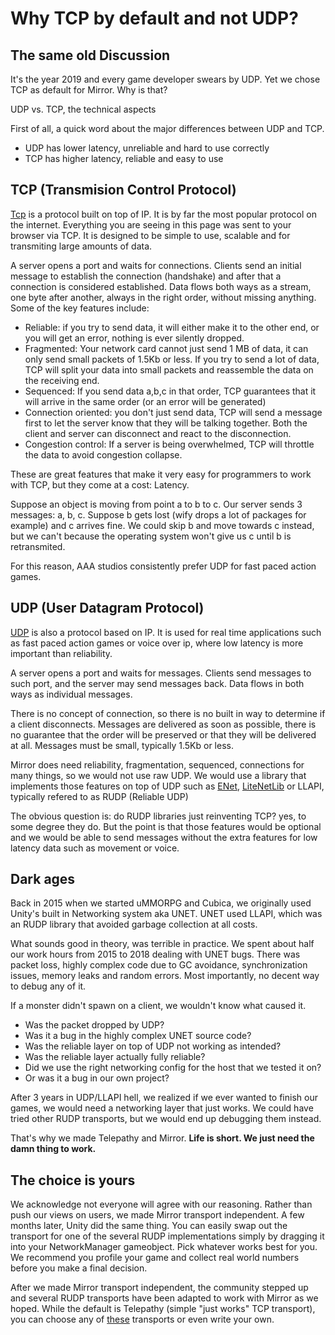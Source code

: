 # Why TCP by default and not UDP?

## The same old Discussion

It's the year 2019 and every game developer swears by UDP. Yet we chose TCP as default for Mirror. Why is that?

UDP vs. TCP, the technical aspects

First of all, a quick word about the major differences between UDP and TCP.

-   UDP has lower latency, unreliable and hard to use correctly
-   TCP has higher latency, reliable and easy to use

## TCP (Transmision Control Protocol)

[Tcp](https://en.wikipedia.org/wiki/Transmission_Control_Protocol#Congestion_control) is a protocol built on top of IP. It is by far the most popular protocol on the internet.  Everything you are seeing in this page was sent to your browser via TCP. It is designed to be simple to use, scalable and for transmiting large amounts of data. 

A server opens a port and waits for connections.  Clients send an initial message to establish the connection (handshake) and after that a connection is considered established.  Data flows both ways as a stream,  one byte after another,  always in the right order, without missing anything. Some of the key features include:

* Reliable: if you try to send data,  it will either make it to the other end,  or you will get an error,  nothing is ever silently dropped.
* Fragmented: Your network card cannot just send 1 MB of data,  it can only send small packets of 1.5Kb or less.  If you try to send a lot of data, TCP will split your data into small packets and reassemble the data on the receiving end.
* Sequenced: If you send data a,b,c in that order,  TCP guarantees that it will arrive in the same order (or an error will be generated)
* Connection oriented: you don't just send data,  TCP will send a message first to let the server know that they will be talking together. Both the client and server can disconnect and react to the disconnection.
* Congestion control: If a server is being overwhelmed,  TCP will throttle the data to avoid congestion collapse.

These are great features that make it very easy for programmers to work with TCP, but they come at a cost:  Latency.  

Suppose an object is moving from point a to b to c.  Our server sends 3 messages: a, b, c. Suppose b gets lost (wify drops a lot of packages for example) and c arrives fine. We could skip b and move towards c instead,  but we can't because the operating system won't give us c until b is retransmited.

For this reason, AAA studios consistently prefer UDP for fast paced action games.

## UDP (User Datagram Protocol)

[UDP](https://en.wikipedia.org/wiki/User_Datagram_Protocol) is also a protocol based on IP.  It is used for real time applications such as fast paced action games or voice over ip, where low latency is more important than reliability.

A server opens a port and waits for messages.  Clients send messages to such port, and the server may send messages back. Data flows in both ways as individual messages.  

There is no concept of connection, so there is no built in way to determine if a client disconnects. Messages are delivered as soon as possible,  there is no guarantee that the order will be preserved or that they will be delivered at all.  Messages must be small,  typically 1.5Kb or less.  

Mirror does need reliability, fragmentation, sequenced, connections for many things,  so we would not use raw UDP.  We would use a library that implements those features on top of UDP such as [ENet](http://enet.bespin.org/), [LiteNetLib](https://github.com/RevenantX/LiteNetLib) or LLAPI,  typically refered to as RUDP (Reliable UDP)

The obvious question is:  do RUDP libraries just reinventing TCP?  yes, to some degree they do. But the point is that those features would be optional and we would be able to send messages without the extra features for low latency data such as  movement or voice. 

## Dark ages

Back in 2015 when we started uMMORPG and Cubica, we originally used Unity's built in Networking system aka UNET. UNET used LLAPI, which was an RUDP library that avoided garbage collection at all costs.

What sounds good in theory, was terrible in practice. We spent about half our work hours from 2015 to 2018 dealing with UNET bugs. There was packet loss, highly complex code due to GC avoidance, synchronization issues, memory leaks and random errors. Most importantly, no decent way to debug any of it.

If a monster didn't spawn on a client, we wouldn't know what caused it.

-   Was the packet dropped by UDP?
-   Was it a bug in the highly complex UNET source code?
-   Was the reliable layer on top of UDP not working as intended?
-   Was the reliable layer actually fully reliable?
-   Did we use the right networking config for the host that we tested it on?
-   Or was it a bug in our own project?

After 3 years in UDP/LLAPI hell, we realized if we ever wanted to finish our games, we would need a networking layer that just works. We could have tried other RUDP transports, but we would end up debugging them instead.

That's why we made Telepathy and Mirror. **Life is short. We just need the damn thing to work.**

## The choice is yours

We acknowledge not everyone will agree with our reasoning. Rather than push our views on users, we made Mirror transport independent. A few months later, Unity did the same thing. You can easily swap out the transport for one of the several RUDP implementations simply by dragging it into your NetworkManager gameobject. Pick whatever works best for you. We recommend you profile your game and collect real world numbers before you make a final decision.

After we made Mirror transport independent,  the community stepped up and several RUDP transports have been adapted to work with Mirror as we hoped.  While the default is Telepathy (simple "just works"  TCP transport), you can choose any of [these](../Transports) transports or even write your own.

